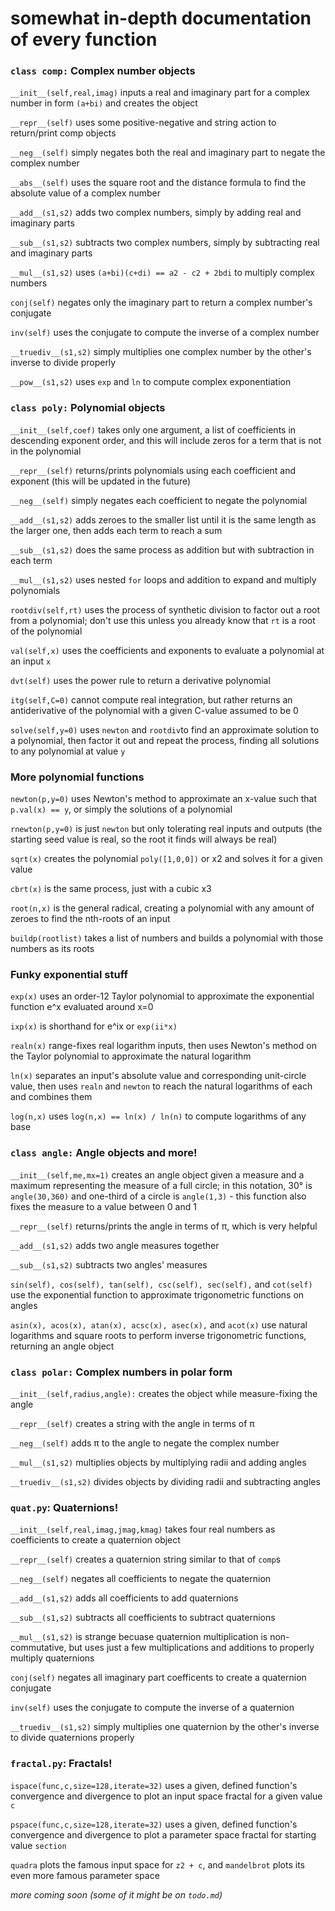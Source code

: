# somewhat in-depth documentation of every function

### **`class comp:` Complex number objects**

`__init__(self,real,imag)` inputs a real and imaginary part for a complex number in form `(a+bi)` and creates the object

`__repr__(self)` uses some positive-negative and string action to return/print comp objects

`__neg__(self)` simply negates both the real and imaginary part to negate the complex number

`__abs__(self)` uses the square root and the distance formula to find the absolute value of a complex number

`__add__(s1,s2)` adds two complex numbers, simply by adding real and imaginary parts

`__sub__(s1,s2)` subtracts two complex numbers, simply by subtracting real and imaginary parts

`__mul__(s1,s2)` uses `(a+bi)(c+di) == a2 - c2 + 2bdi` to multiply complex numbers

`conj(self)` negates only the imaginary part to return a complex number's conjugate

`inv(self)` uses the conjugate to compute the inverse of a complex number

`__truediv__(s1,s2)` simply multiplies one complex number by the other's inverse to divide properly

`__pow__(s1,s2)` uses `exp` and `ln` to compute complex exponentiation

### **`class poly:` Polynomial objects**

`__init__(self,coef)` takes only one argument, a list of coefficients in descending exponent order, and this will include zeros for a term that is not in the polynomial

`__repr__(self)` returns/prints polynomials using each coefficient and exponent (this will be updated in the future)

`__neg__(self)` simply negates each coefficient to negate the polynomial

`__add__(s1,s2)` adds zeroes to the smaller list until it is the same length as the larger one, then adds each term to reach a sum

`__sub__(s1,s2)` does the same process as addition but with subtraction in each term

`__mul__(s1,s2)` uses nested `for` loops and addition to expand and multiply polynomials

`rootdiv(self,rt)` uses the process of synthetic division to factor out a root from a polynomial; don't use this unless you already know that `rt` is a root of the polynomial

`val(self,x)` uses the coefficients and exponents to evaluate a polynomial at an input `x`

`dvt(self)` uses the power rule to return a derivative polynomial

`itg(self,C=0)` cannot compute real integration, but rather returns an antiderivative of the polynomial with a given C-value assumed to be 0

`solve(self,y=0)` uses `newton` and `rootdiv`to find an approximate solution to a polynomial, then factor it out and repeat the process, finding all solutions to any polynomial at value `y`

### **More polynomial functions**

`newton(p,y=0)` uses Newton's method to approximate an x-value such that `p.val(x) == y`, or simply the solutions of a polynomial

`rnewton(p,y=0)` is just `newton` but only tolerating real inputs and outputs (the starting seed value is real, so the root it finds will always be real)

`sqrt(x)` creates the polynomial `poly([1,0,0])` or x2 and solves it for a given value

`cbrt(x)` is the same process, just with a cubic x3

`root(n,x)` is the general radical, creating a polynomial with any amount of zeroes to find the nth-roots of an input

`buildp(rootlist)` takes a list of numbers and builds a polynomial with those numbers as its roots

### **Funky exponential stuff**

`exp(x)` uses an order-12 Taylor polynomial to approximate the exponential function e^x evaluated around x=0

`ixp(x)` is shorthand for e^ix or `exp(ii*x)`

`realn(x)` range-fixes real logarithm inputs, then uses Newton's method on the Taylor polynomial to approximate the natural logarithm

`ln(x)` separates an input's absolute value and corresponding unit-circle value, then uses `realn` and `newton` to reach the natural logarithms of each and combines them

`log(n,x)` uses `log(n,x) == ln(x) / ln(n)` to compute logarithms of any base

### **`class angle:` Angle objects and more!**

`__init__(self,me,mx=1)` creates an angle object given a measure and a maximum representing the measure of a full circle; in this notation, 30° is `angle(30,360)` and one-third of a circle is `angle(1,3)` - this function also fixes the measure to a value between 0 and 1

`__repr__(self)` returns/prints the angle in terms of π, which is very helpful

`__add__(s1,s2)` adds two angle measures together

`__sub__(s1,s2)` subtracts two angles' measures

`sin(self), cos(self), tan(self), csc(self), sec(self),` and `cot(self)` use the exponential function to approximate trigonometric functions on angles

`asin(x), acos(x), atan(x), acsc(x), asec(x),` and `acot(x)` use natural logarithms and square roots to perform inverse trigonometric functions, returning an angle object

### **`class polar:` Complex numbers in polar form**

`__init__(self,radius,angle):` creates the object while measure-fixing the angle

`__repr__(self)` creates a string with the angle in terms of π

`__neg__(self)` adds π to the angle to negate the complex number

`__mul__(s1,s2)` multiplies objects by multiplying radii and adding angles

`__truediv__(s1,s2)` divides objects by dividing radii and subtracting angles

### **`quat.py`: Quaternions!**

`__init__(self,real,imag,jmag,kmag)` takes four real numbers as coefficients to create a quaternion object

`__repr__(self)` creates a quaternion string similar to that of `comp`s

`__neg__(self)` negates all coefficients to negate the quaternion

`__add__(s1,s2)` adds all coefficients to add quaternions

`__sub__(s1,s2)` subtracts all coefficients to subtract quaternions

`__mul__(s1,s2)` is strange becuase quaternion multiplication is non-commutative, but uses just a few multiplications and additions to properly multiply quaternions

`conj(self)` negates all imaginary part coefficents to create a quaternion conjugate

`inv(self)` uses the conjugate to compute the inverse of a quaternion

`__truediv__(s1,s2)` simply multiplies one quaternion by the other's inverse to divide quaternions properly

### **`fractal.py`: Fractals!**

`ispace(func,c,size=128,iterate=32)` uses a given, defined function's convergence and divergence to plot an input space fractal for a given value `c`

`pspace(func,c,size=128,iterate=32)` uses a given, defined function's convergence and divergence to plot a parameter space fractal for starting value `section`

`quadra` plots the famous input space for `z2 + c`, and `mandelbrot` plots its even more famous parameter space

*more coming soon (some of it might be on `todo.md`)*